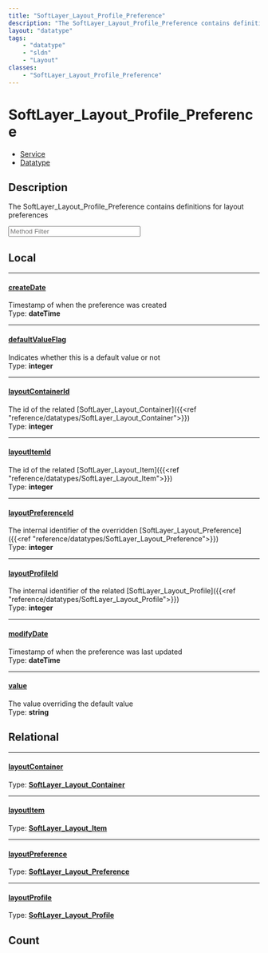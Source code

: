 ```yaml
---
title: "SoftLayer_Layout_Profile_Preference"
description: "The SoftLayer_Layout_Profile_Preference contains definitions for layout preferences"
layout: "datatype"
tags:
    - "datatype"
    - "sldn"
    - "Layout"
classes:
    - "SoftLayer_Layout_Profile_Preference"
---
```


# SoftLayer_Layout_Profile_Preference
<div id='service-datatype'>
    <ul id='sldn-reference-tabs'>
    <li id='service'> <a href='/reference/services/SoftLayer_Layout_Profile_Preference' >Service</a></li>    <li id='datatype'> <a href='/reference/datatypes/SoftLayer_Layout_Profile_Preference' >Datatype</a></li>
    </ul>
</div>

## Description 
The SoftLayer_Layout_Profile_Preference contains definitions for layout preferences 





<!-- Service Filer BEGIN -->
<div class="view-filters">
        <div class="clearfix">
            <div class="search-input-box">
                <input placeholder="Method Filter" onkeyup="titleSearch(inputId='prop-input', divId='properties', elementClass='prop-row')" 
                    type="text" id="prop-input" value="" size="30" maxlength="128" class="form-text">
            </div>
        </div>
</div>
<!-- Service Filer END -->

<div id="properties" class="content">
<div id="localProperties" class="prop-content" >

## Local
-----
[createDate]: #createdate
#### [createDate]
Timestamp of when the preference was created  
<span class="type-label">Type: </span>**dateTime**

-----
[defaultValueFlag]: #defaultvalueflag
#### [defaultValueFlag]
Indicates whether this is a default value or not  
<span class="type-label">Type: </span>**integer**

-----
[layoutContainerId]: #layoutcontainerid
#### [layoutContainerId]
The id of the related [SoftLayer_Layout_Container]({{<ref "reference/datatypes/SoftLayer_Layout_Container">}})  
<span class="type-label">Type: </span>**integer**

-----
[layoutItemId]: #layoutitemid
#### [layoutItemId]
The id of the related [SoftLayer_Layout_Item]({{<ref "reference/datatypes/SoftLayer_Layout_Item">}})  
<span class="type-label">Type: </span>**integer**

-----
[layoutPreferenceId]: #layoutpreferenceid
#### [layoutPreferenceId]
The internal identifier of the overridden [SoftLayer_Layout_Preference]({{<ref "reference/datatypes/SoftLayer_Layout_Preference">}})  
<span class="type-label">Type: </span>**integer**

-----
[layoutProfileId]: #layoutprofileid
#### [layoutProfileId]
The internal identifier of the related [SoftLayer_Layout_Profile]({{<ref "reference/datatypes/SoftLayer_Layout_Profile">}})  
<span class="type-label">Type: </span>**integer**

-----
[modifyDate]: #modifydate
#### [modifyDate]
Timestamp of when the preference was last updated  
<span class="type-label">Type: </span>**dateTime**

-----
[value]: #value
#### [value]
The value overriding the default value  
<span class="type-label">Type: </span>**string**

</div>
<!-- LOCAL PROPERTY END -->

<div id="relationalProperties"  class="prop-content" >

## Relational
-----
[layoutContainer]: #layoutcontainer
#### [layoutContainer]
  
<span class="type-label">Type: </span>**<a href='/reference/datatypes/SoftLayer_Layout_Container'>SoftLayer_Layout_Container </a>**

-----
[layoutItem]: #layoutitem
#### [layoutItem]
  
<span class="type-label">Type: </span>**<a href='/reference/datatypes/SoftLayer_Layout_Item'>SoftLayer_Layout_Item </a>**

-----
[layoutPreference]: #layoutpreference
#### [layoutPreference]
  
<span class="type-label">Type: </span>**<a href='/reference/datatypes/SoftLayer_Layout_Preference'>SoftLayer_Layout_Preference </a>**

-----
[layoutProfile]: #layoutprofile
#### [layoutProfile]
  
<span class="type-label">Type: </span>**<a href='/reference/datatypes/SoftLayer_Layout_Profile'>SoftLayer_Layout_Profile </a>**


## Count
</div>


